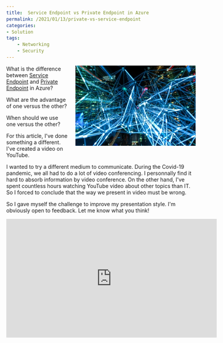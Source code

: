 ```yaml
---
title:  Service Endpoint vs Private Endpoint in Azure
permalink: /2021/01/13/private-vs-service-endpoint
categories:
- Solution
tags:
    - Networking
    - Security
---
```

<img style="float:right;padding-left:20px;" title="From pexels.com" src="/assets/posts/2021/1/2021-01-13-private-vs-service-endpoint/networking.jpg" />

What is the difference between [Service Endpoint](https://docs.microsoft.com/en-us/azure/virtual-network/virtual-network-service-endpoints-overview) and [Private Endpoint](https://docs.microsoft.com/en-us/azure/private-link/private-endpoint-overview) in Azure?

What are the advantage of one versus the other?

When should we use one versus the other?

For this article, I've done something a different.  I've created a video on YouTube.

I wanted to try a different medium to communicate.  During the Covid-19 pandemic, we all had to do a lot of video conferencing.  I personnally find it hard to absorb information by video conference.  On the other hand, I've spent countless hours watching YouTube video about other topics than IT.  So I forced to conclude that the way we present in video must be wrong.

So I gave myself the challenge to improve my presentation style.  I'm obviously open to feedback.  Let me know what you think!

<iframe width="560" height="315" src="https://www.youtube.com/embed/wmVK-pc28Ck" frameborder="0" allow="accelerometer; autoplay; clipboard-write; encrypted-media; gyroscope; picture-in-picture" allowfullscreen></iframe>